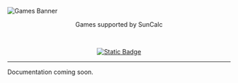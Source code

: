 <!-- Banner -->
![Games Banner](https://github.com/user-attachments/assets/67dc9286-6800-4b93-aca2-c7f541f4ccbb)
<div align="center">Games supported by SunCalc</div>

<!-- Documentation -->
&nbsp;<div align="center">
  <a href="Currency.md" target="_blank"><img alt="Static Badge" src="https://img.shields.io/badge/Currency-SunCalc?style=for-the-badge&logo=github&logoColor=%23ffffff&color=%23fa6900"></a>
</div>


---

Documentation coming soon.
